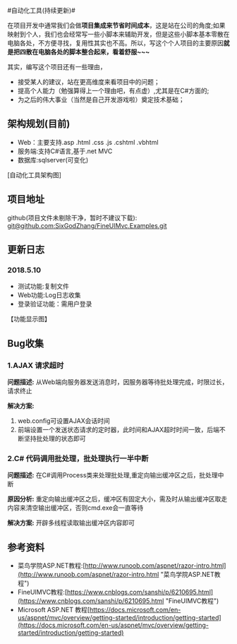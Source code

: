 #自动化工具(持续更新)#

在项目开发中通常我们会做**项目集成来节省时间成本**，这是站在公司的角度;如果映射到个人，我们也会经常写一些小脚本来辅助开发，但是这些小脚本基本零散在电脑各处，不方便寻找，复用性其实也不高。所以，写这个个人项目的主要原因**就是把四散在电脑各处的脚本整合起来，看着舒服~~~**

其实，编写这个项目还有一些理由，

- 接受某人的建议，站在更高维度来看项目中的问题；
- 提高个人能力（勉强算得上一个理由吧，有点虚）,尤其是在C#方面的;
- 为之后的伟大事业（当然是自己开发游戏啦）奠定技术基础；

## 架构规划(目前) ##
- Web：主要支持.asp .html .css .js .cshtml .vbhtml
- 服务端:支持C#语言,基于.net MVC
- 数据库:sqlserver(可变化)

[自动化工具架构图]

## 项目地址 ##
github(项目文件未剔除干净，暂时不建议下载): [git@github.com:SixGodZhang/FineUIMvc.Examples.git](git@github.com:SixGodZhang/FineUIMvc.Examples.git "自动化工具")

## 更新日志 ##
### 2018.5.10 ##
- 测试功能:复制文件
- Web功能:Log日志收集
- 登录验证功能：需用户登录

【功能显示图】

## Bug收集 ##

### 1.AJAX 请求超时 ##
**问题描述:**
从Web端向服务器发送消息时，因服务器等待批处理完成，时限过长，请求终止

**解决方案:**

1. web.config可设置AJAX会话时间
1. 前端设置一个发送状态请求的定时器，此时间和AJAX超时时间一致，后端不断坚持批处理的状态即可

### 2.C# 代码调用批处理，批处理执行一半中断 ##
**问题描述:**
在C#调用Process类来处理批处理,重定向输出缓冲区之后，批处理中断

**原因分析:**
重定向输出缓冲区之后，缓冲区有固定大小，需及时从输出缓冲区取走内容来清空输出缓冲区，否则cmd.exe会一直等待

**解决方案:**
开辟多线程读取输出缓冲区内容即可

## 参考资料 ##

- 菜鸟学院ASP.NET教程:[http://www.runoob.com/aspnet/razor-intro.html](http://www.runoob.com/aspnet/razor-intro.html "菜鸟学院ASP.NET教程")
- FineUIMVC教程:[https://www.cnblogs.com/sanshi/p/6210695.html](https://www.cnblogs.com/sanshi/p/6210695.html "FineUIMVC教程")
- Microsoft ASP.NET 教程[https://docs.microsoft.com/en-us/aspnet/mvc/overview/getting-started/introduction/getting-started](https://docs.microsoft.com/en-us/aspnet/mvc/overview/getting-started/introduction/getting-started)